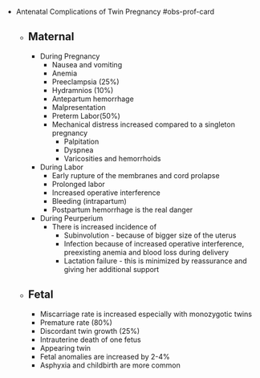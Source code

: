 - Antenatal Complications of Twin Pregnancy #obs-prof-card
	- ## Maternal
		- During Pregnancy
			- Nausea and vomiting
			- Anemia
			- Preeclampsia (25%)
			- Hydramnios (10%)
			- Antepartum hemorrhage
			- Malpresentation
			- Preterm Labor(50%)
			- Mechanical distress increased compared to a singleton pregnancy
				- Palpitation
				- Dyspnea
				- Varicosities and hemorrhoids
		- During Labor
			- Early rupture of the membranes and cord prolapse
			- Prolonged labor
			- Increased operative interference
			- Bleeding (intrapartum)
			- Postpartum hemorrhage is the real danger
		- During Peurperium
			- There is increased incidence of
				- Subinvolution - because of bigger size of the uterus
				- Infection because of increased operative interference, preexisting anemia and blood loss during delivery
				- Lactation failure - this is minimized by reassurance and giving her additional support
	- ## Fetal
		- Miscarriage rate is increased especially with monozygotic twins
		- Premature rate (80%)
		- Discordant twin growth (25%)
		- Intrauterine death of one fetus
		- Appearing twin
		- Fetal anomalies are increased by 2-4%
		- Asphyxia and childbirth are more common